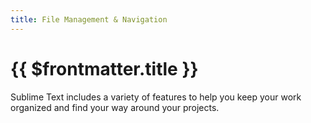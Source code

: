 ```yaml
---
title: File Management & Navigation
---
```


# {{ $frontmatter.title }}

Sublime Text includes a variety of features
to help you keep your work organized
and find your way around your projects.
